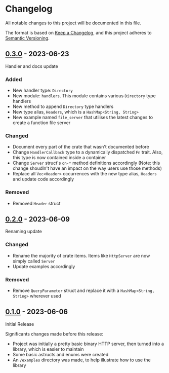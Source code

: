 # Changelog

All notable changes to this project will be documented in this file.

The format is based on [Keep a Changelog](https://keepachangelog.com/en/1.0.0/),
and this project adheres to [Semantic Versioning](https://semver.org/spec/v2.0.0.html).

## [0.3.0] - 2023-06-23

Handler and docs update

### Added

- New handler type: `Directory`
- New module: `handlers`. This module contains various `Directory` type handlers
- New method to append `Directory` type handlers
- New type alias, `Headers`, which is a `HashMap<String, String>`
- New example named `file_server` that utilises the latest changes to create a function file server

### Changed

- Document every part of the crate that wasn't documented before
- Change `HandlerCallback` type to a dynamically dispatched `Fn` trait. Also, this type is now contained inside a container
- Change `Server` struct's `on-*` method definitions accordingly (Note: this change shoudln't have an impact on the way users use those methods)
- Replace all `Vec<Header>` occurrences with the new type alias, `Headers` and update code accordingly

### Removed

- Removed `Header` struct

## [0.2.0] - 2023-06-09

Renaming update

### Changed

- Rename the majority of crate items. Items like `HttpServer` are now simply called `Server`
- Update examples accordingly

### Removed

- Remove `QueryParameter` struct and replace it with a `HashMap<String, String>` wherever used

## [0.1.0] - 2023-06-06

Initial Release

Significants changes made before this release:

- Project was initially a pretty basic binary HTTP server, then turned into a library, which is easier to maintain
- Some basic astructs and enums were created
- An `/examples` directory was made, to help illustrate how to use the library

[0.3.0]: https://github.com/Oakchris1955/rust-http-server/compare/v0.2.0..v0.3.0
[0.2.0]: https://github.com/Oakchris1955/rust-http-server/compare/v0.1.0..v0.2.0
[0.1.0]: https://github.com/Oakchris1955/rust-http-server/releases/tag/v0.1.0

